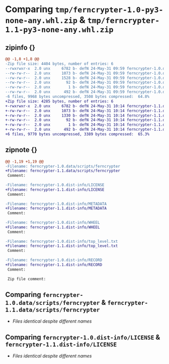 # Comparing `tmp/ferncrypter-1.0-py3-none-any.whl.zip` & `tmp/ferncrypter-1.1-py3-none-any.whl.zip`

## zipinfo {}

```diff
@@ -1,8 +1,8 @@
-Zip file size: 4404 bytes, number of entries: 6
--rwxrwxr-x  2.0 unx     6782 b- defN 24-May-31 09:59 ferncrypter-1.0.data/scripts/ferncrypter
--rw-rw-r--  2.0 unx     1073 b- defN 24-May-31 09:59 ferncrypter-1.0.dist-info/LICENSE
--rw-rw-r--  2.0 unx     1528 b- defN 24-May-31 09:59 ferncrypter-1.0.dist-info/METADATA
--rw-rw-r--  2.0 unx       92 b- defN 24-May-31 09:59 ferncrypter-1.0.dist-info/WHEEL
--rw-rw-r--  2.0 unx        1 b- defN 24-May-31 09:59 ferncrypter-1.0.dist-info/top_level.txt
--rw-rw-r--  2.0 unx      492 b- defN 24-May-31 09:59 ferncrypter-1.0.dist-info/RECORD
-6 files, 9968 bytes uncompressed, 3508 bytes compressed:  64.8%
+Zip file size: 4285 bytes, number of entries: 6
+-rwxrwxr-x  2.0 unx     6782 b- defN 24-May-31 10:14 ferncrypter-1.1.data/scripts/ferncrypter
+-rw-rw-r--  2.0 unx     1073 b- defN 24-May-31 10:14 ferncrypter-1.1.dist-info/LICENSE
+-rw-rw-r--  2.0 unx     1330 b- defN 24-May-31 10:14 ferncrypter-1.1.dist-info/METADATA
+-rw-rw-r--  2.0 unx       92 b- defN 24-May-31 10:14 ferncrypter-1.1.dist-info/WHEEL
+-rw-rw-r--  2.0 unx        1 b- defN 24-May-31 10:14 ferncrypter-1.1.dist-info/top_level.txt
+-rw-rw-r--  2.0 unx      492 b- defN 24-May-31 10:14 ferncrypter-1.1.dist-info/RECORD
+6 files, 9770 bytes uncompressed, 3389 bytes compressed:  65.3%
```

## zipnote {}

```diff
@@ -1,19 +1,19 @@
-Filename: ferncrypter-1.0.data/scripts/ferncrypter
+Filename: ferncrypter-1.1.data/scripts/ferncrypter
 Comment: 
 
-Filename: ferncrypter-1.0.dist-info/LICENSE
+Filename: ferncrypter-1.1.dist-info/LICENSE
 Comment: 
 
-Filename: ferncrypter-1.0.dist-info/METADATA
+Filename: ferncrypter-1.1.dist-info/METADATA
 Comment: 
 
-Filename: ferncrypter-1.0.dist-info/WHEEL
+Filename: ferncrypter-1.1.dist-info/WHEEL
 Comment: 
 
-Filename: ferncrypter-1.0.dist-info/top_level.txt
+Filename: ferncrypter-1.1.dist-info/top_level.txt
 Comment: 
 
-Filename: ferncrypter-1.0.dist-info/RECORD
+Filename: ferncrypter-1.1.dist-info/RECORD
 Comment: 
 
 Zip file comment:
```

## Comparing `ferncrypter-1.0.data/scripts/ferncrypter` & `ferncrypter-1.1.data/scripts/ferncrypter`

 * *Files identical despite different names*

## Comparing `ferncrypter-1.0.dist-info/LICENSE` & `ferncrypter-1.1.dist-info/LICENSE`

 * *Files identical despite different names*

